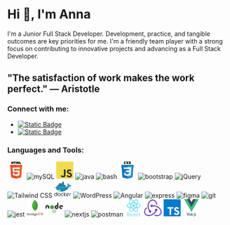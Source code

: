 
# Hi 👋, I'm Anna 

I'm a Junior Full Stack Developer. Development, practice, and tangible outcomes are key priorities for me. I'm a friendly team player with a strong focus on contributing to innovative projects and advancing as a Full Stack Developer.

## "The satisfaction of work makes the work perfect." — Aristotle 

### Connect with me:

- [![Static Badge](https://img.shields.io/badge/LinkedIn%20-%230A66C2?style=flat&logo=linkedin&logoColor=%230A66C2&labelColor=white&color=%230A66C2&link=https%3A%2F%2Fwww.linkedin.com%2Fin%2Fannarychkova1%2F)](https://www.linkedin.com/in/annarychkova1/)
-  [![Static Badge](https://img.shields.io/badge/aanytkaa%40gmail.com%20-8FFCCC?style=flat&logo=gmail&logoColor=white&labelColor=BD324E&color=BD324E&link=aanytkaa%40gmail.com%20)](mailto:aanytkaa@gmail.com)



<h3 align="left">Languages and Tools:</h3>
<p align="left" > 
  <a href="https://www.w3.org/html/" target="_blank" rel="noreferrer" style="text-decoration: none;"><img src="https://raw.githubusercontent.com/devicons/devicon/master/icons/html5/html5-original-wordmark.svg" alt="html5" title="HTML5" width="40" height="40"/></a>
  <a href="https://www.w3schools.com/sql/default.asp" target="_blank" rel="noreferrer" style="text-decoration: none;"><img src="https://cdn.jsdelivr.net/gh/devicons/devicon@latest/icons/mysql/mysql-original-wordmark.svg" alt="mySQL" title="MySQL" width="40" height="40"/></a>
  <a href="https://developer.mozilla.org/en-US/docs/Web/JavaScript" target="_blank" rel="noreferrer" style="text-decoration: none;"><img src="https://raw.githubusercontent.com/devicons/devicon/master/icons/javascript/javascript-original.svg" alt="javascript" title="JavaScript" width="40" height="40"/></a>
  <a href="https://docs.oracle.com/javase/8/docs/api/overview-summary.html" rel="noreferrer" style="text-decoration: none;"><img src="https://www.vectorlogo.zone/logos/java/java-icon.svg" alt="java" title="Java" width="40" height="40"/></a>
  <a href="https://www.gnu.org/software/bash/" target="_blank" rel="noreferrer" style="text-decoration: none;"><img src="https://www.vectorlogo.zone/logos/gnu_bash/gnu_bash-icon.svg" alt="bash" title="Bash" width="40" height="40"/></a>
  <a href="https://www.w3schools.com/css/" target="_blank" rel="noreferrer" style="text-decoration: none;"><img src="https://raw.githubusercontent.com/devicons/devicon/master/icons/css3/css3-original-wordmark.svg" alt="css3" title="CSS3" width="40" height="40"/></a>
  <a href="https://getbootstrap.com/" rel="noreferrer" style="text-decoration: none;"><img src="https://cdn.jsdelivr.net/gh/devicons/devicon@latest/icons/bootstrap/bootstrap-original-wordmark.svg" alt="bootstrap" title="Bootstrap" width="40" height="40"/></a>
  <a href="https://jquery.com" rel="noreferrer" style="text-decoration: none;"><img src="https://www.vectorlogo.zone/logos/jquery/jquery-ar21.svg" alt="jQuery" title="jQuery" width="40" height="40"/></a>
  <a href="https://tailwindcss.com/" target="_blank" rel="noreferrer" style="text-decoration: none;"><img src="https://cdn.jsdelivr.net/gh/devicons/devicon@latest/icons/tailwindcss/tailwindcss-original-wordmark.svg" alt="Tailwind CSS" title="Tailwind CSS" width="40" height="40"/></a>
  <a href="https://www.docker.com/" target="_blank" rel="noreferrer" style="text-decoration: none;"><img src="https://raw.githubusercontent.com/devicons/devicon/master/icons/docker/docker-original-wordmark.svg" alt="docker" title="Docker" width="40" height="40"/></a>
  <a href="https://wordpress.com/" target="_blank" rel="noreferrer" style="text-decoration: none;"><img src="https://cdn.jsdelivr.net/gh/devicons/devicon@latest/icons/wordpress/wordpress-original.svg" alt="WordPress" title="WordPress" width="40" height="40"/></a>
  <a href="https://angular.dev/" target="_blank" rel="noreferrer" style="text-decoration: none;"><img src="https://cdn.jsdelivr.net/gh/devicons/devicon@latest/icons/angular/angular-original.svg" alt="Angular" title="Angular" width="40" height="40"/></a>
  <a href="https://expressjs.com" target="_blank" rel="noreferrer" style="text-decoration: none;"><img src="https://cdn.jsdelivr.net/gh/devicons/devicon@latest/icons/express/express-original-wordmark.svg" alt="express" title="Express.js" width="40" height="40"/></a>
  <a href="https://www.figma.com/" target="_blank" rel="noreferrer" style="text-decoration: none;"><img src="https://www.vectorlogo.zone/logos/figma/figma-icon.svg" alt="figma" title="Figma" width="40" height="40"/></a>
  <a href="https://git-scm.com/" target="_blank" rel="noreferrer" style="text-decoration: none;"><img src="https://www.vectorlogo.zone/logos/git-scm/git-scm-icon.svg" alt="git" title="Git" width="40" height="40"/></a>
  <a href="https://jestjs.io" target="_blank" rel="noreferrer" style="text-decoration: none;"><img src="https://www.vectorlogo.zone/logos/jestjsio/jestjsio-icon.svg" alt="jest" title="Jest" width="40" height="40"/></a>
  <a href="https://www.mongodb.com/" target="_blank" rel="noreferrer" style="text-decoration: none;"><img src="https://raw.githubusercontent.com/devicons/devicon/master/icons/mongodb/mongodb-original-wordmark.svg" alt="mongodb" title="MongoDB" width="40" height="40"/></a>
  <a href="https://nodejs.org" target="_blank" rel="noreferrer" style="text-decoration: none;"><img src="https://raw.githubusercontent.com/devicons/devicon/master/icons/nodejs/nodejs-original-wordmark.svg" alt="nodejs" title="Node.js" width="40" height="40"/></a>
  <a href="https://nextjs.org/" target="_blank" rel="noreferrer" style="text-decoration: none;"><img src="https://www.vectorlogo.zone/logos/nextjs/nextjs-ar21.svg" alt="nextjs" title="Next.js" width="40" height="40"/></a>
  <a href="https://postman.com" target="_blank" rel="noreferrer" style="text-decoration: none;"><img src="https://www.vectorlogo.zone/logos/getpostman/getpostman-icon.svg" alt="postman" title="Postman" width="40" height="40"/></a>
  <a href="https://reactjs.org/" target="_blank" rel="noreferrer" style="text-decoration: none;"><img src="https://raw.githubusercontent.com/devicons/devicon/master/icons/react/react-original-wordmark.svg" alt="react" title="React" width="40" height="40"/></a>
  <a href="https://redux.js.org" target="_blank" rel="noreferrer" style="text-decoration: none;"><img src="https://raw.githubusercontent.com/devicons/devicon/master/icons/redux/redux-original.svg" alt="redux" title="Redux" width="40" height="40"/></a>
  <a href="https://www.typescriptlang.org/" target="_blank" rel="noreferrer" style="text-decoration: none;"><img src="https://raw.githubusercontent.com/devicons/devicon/master/icons/typescript/typescript-original.svg" alt="typescript" title="TypeScript" width="40" height="40"/></a>
  <a href="https://vuejs.org/" target="_blank" rel="noreferrer" style="text-decoration: none;"><img src="https://raw.githubusercontent.com/devicons/devicon/master/icons/vuejs/vuejs-original-wordmark.svg" alt="vuejs" title="Vue.js" width="40" height="40"/></a> 
</p>



